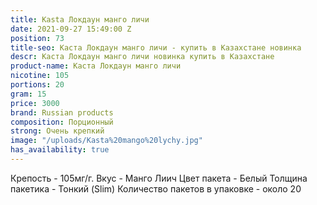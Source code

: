 ```yaml
---
title: Kasta Локдаун манго личи
date: 2021-09-27 15:49:00 Z
position: 73
title-seo: Каста Локдаун манго личи - купить в Казахстане новинка
descr: Каста Локдаун манго личи новинка купить в Казахстане
product-name: Каста Локдаун манго личи
nicotine: 105
portions: 20
gram: 15
price: 3000
brand: Russian products
composition: Порционный
strong: Очень крепкий
image: "/uploads/Kasta%20mango%20lychy.jpg"
has_availability: true
---
```


Крепость - 105мг/г.
Вкус - Манго Лиич
Цвет пакета - Белый
Толщина пакетика - Тонкий (Slim)
Количество пакетов в упаковке - около 20
